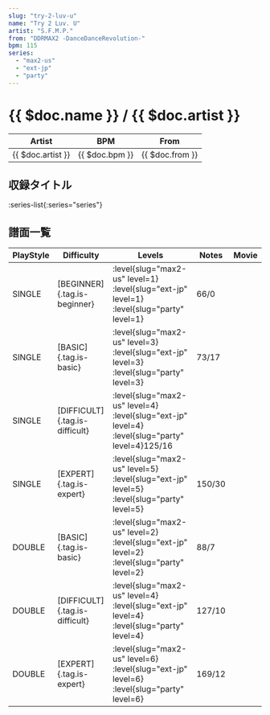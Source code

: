 ```yaml
---
slug: "try-2-luv-u"
name: "Try 2 Luv. U"
artist: "S.F.M.P."
from: "DDRMAX2 -DanceDanceRevolution-"
bpm: 115
series:
  - "max2-us"
  - "ext-jp"
  - "party"
---
```


# {{ $doc.name }} / {{ $doc.artist }}

|Artist|BPM|From|
|------|---|----|
|{{ $doc.artist }}|{{ $doc.bpm }}|{{ $doc.from }}|

## 収録タイトル

:series-list{:series="series"}

## 譜面一覧

|PlayStyle|Difficulty|Levels|Notes|Movie|
|---------|----------|------|-----|-----|
|SINGLE|[BEGINNER]{.tag.is-beginner}|<div class="field is-grouped is-grouped-multiline">:level{slug="max2-us" level=1} :level{slug="ext-jp" level=1} :level{slug="party" level=1}</div>|66/0||
|SINGLE|[BASIC]{.tag.is-basic}|<div class="field is-grouped is-grouped-multiline">:level{slug="max2-us" level=3} :level{slug="ext-jp" level=3} :level{slug="party" level=3}</div>|73/17||
|SINGLE|[DIFFICULT]{.tag.is-difficult}|:level{slug="max2-us" level=4} :level{slug="ext-jp" level=4} :level{slug="party" level=4}125/16||
|SINGLE|[EXPERT]{.tag.is-expert}|<div class="field is-grouped is-grouped-multiline">:level{slug="max2-us" level=5} :level{slug="ext-jp" level=5} :level{slug="party" level=5}</div>|150/30||
|DOUBLE|[BASIC]{.tag.is-basic}|<div class="field is-grouped is-grouped-multiline">:level{slug="max2-us" level=2} :level{slug="ext-jp" level=2} :level{slug="party" level=2}</div>|88/7||
|DOUBLE|[DIFFICULT]{.tag.is-difficult}|<div class="field is-grouped is-grouped-multiline">:level{slug="max2-us" level=4} :level{slug="ext-jp" level=4} :level{slug="party" level=4}</div>|127/10||
|DOUBLE|[EXPERT]{.tag.is-expert}|<div class="field is-grouped is-grouped-multiline">:level{slug="max2-us" level=6} :level{slug="ext-jp" level=6} :level{slug="party" level=6}</div>|169/12||
